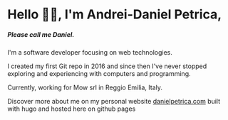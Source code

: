 # Hello 👋🏻, I'm Andrei-Daniel Petrica, 
##### Please call me Daniel. 

I'm a software developer focusing on web technologies. 


I created my first Git repo in 2016 and since then I've never stopped 
exploring and experiencing with computers and programming.  


Currently, working for Mow srl in Reggio Emilia, Italy.


Discover more about me on my personal website 
[danielpetrica.com](https://danielpetrica.com) built with hugo and
 hosted here on github pages

